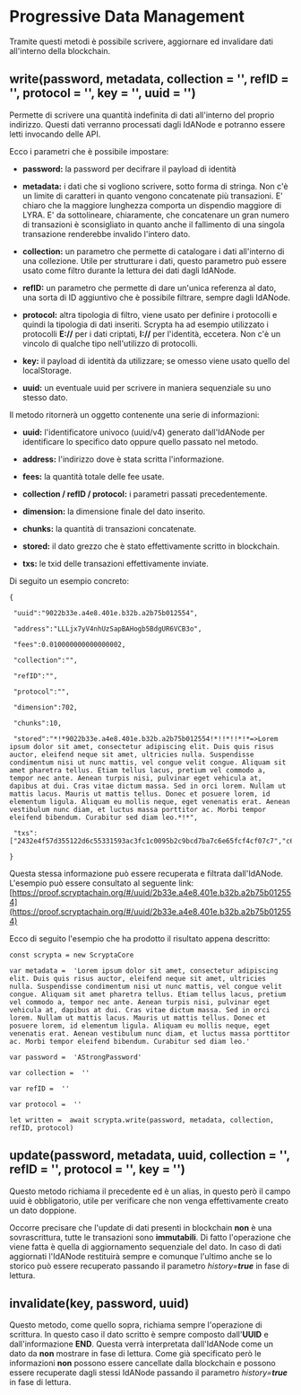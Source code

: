 # Progressive Data Management
Tramite questi metodi è possibile scrivere, aggiornare ed invalidare dati all'interno della blockchain.

## write(password, metadata, collection = '', refID = '', protocol = '', key = '', uuid = '')

Permette di scrivere una quantità indefinita di dati all'interno del proprio indirizzo. Questi dati verranno processati dagli IdANode e potranno essere letti invocando delle API.

Ecco i parametri che è possibile impostare:

-   **password:** la password per decifrare il payload di identità
    
-   **metadata:** i dati che si vogliono scrivere, sotto forma di stringa. Non c'è un limite di caratteri in quanto vengono concatenate più transazioni. E' chiaro che la maggiore lunghezza comporta un dispendio maggiore di LYRA. E' da sottolineare, chiaramente, che concatenare un gran numero di transazioni è sconsigliato in quanto anche il fallimento di una singola transazione renderebbe invalido l'intero dato.
    
-   **collection:** un parametro che permette di catalogare i dati all'interno di una collezione. Utile per strutturare i dati, questo parametro può essere usato come filtro durante la lettura dei dati dagli IdANode.
    
-   **refID:** un parametro che permette di dare un'unica referenza al dato, una sorta di ID aggiuntivo che è possibile filtrare, sempre dagli IdANode.
    
-   **protocol:** altra tipologia di filtro, viene usato per definire i protocolli e quindi la tipologia di dati inseriti. Scrypta ha ad esempio utilizzato i protocolli **E://** per i dati criptati, **I://** per l'identità, eccetera. Non c'è un vincolo di qualche tipo nell'utilizzo di protocolli.
    
-   **key:** il payload di identità da utilizzare; se omesso viene usato quello del localStorage.
    
- **uuid:** un eventuale uuid per scrivere in maniera sequenziale su uno stesso dato. 

Il metodo ritornerà un oggetto contenente una serie di informazioni:

-   **uuid:** l'identificatore univoco (uuid/v4) generato dall'IdANode per identificare lo specifico dato oppure quello passato nel metodo.
    
-   **address:** l'indirizzo dove è stata scritta l'informazione.
    
-   **fees:** la quantità totale delle fee usate.
    
-   **collection / refID / protocol:** i parametri passati precedentemente.
    
-   **dimension:** la dimensione finale del dato inserito.
    
-   **chunks:** la quantità di transazioni concatenate.
    
-   **stored:** il dato grezzo che è stato effettivamente scritto in blockchain.
    
-   **txs:** le txid delle transazioni effettivamente inviate.
    
Di seguito un esempio concreto:
```
{

 "uuid":"9022b33e.a4e8.401e.b32b.a2b75b012554",

 "address":"LLLjx7yV4nhUzSapBAHogb5BdgUR6VCB3o",

 "fees":0.010000000000000002,

 "collection":"",

 "refID":"",

 "protocol":"",

 "dimension":702,

 "chunks":10,

 "stored":"*!*9022b33e.a4e8.401e.b32b.a2b75b012554!*!!*!!*!*=>Lorem ipsum dolor sit amet, consectetur adipiscing elit. Duis quis risus auctor, eleifend neque sit amet, ultricies nulla. Suspendisse condimentum nisi ut nunc mattis, vel congue velit congue. Aliquam sit amet pharetra tellus. Etiam tellus lacus, pretium vel commodo a, tempor nec ante. Aenean turpis nisi, pulvinar eget vehicula at, dapibus at dui. Cras vitae dictum massa. Sed in orci lorem. Nullam ut mattis lacus. Mauris ut mattis tellus. Donec et posuere lorem, id elementum ligula. Aliquam eu mollis neque, eget venenatis erat. Aenean vestibulum nunc diam, et luctus massa porttitor ac. Morbi tempor eleifend bibendum. Curabitur sed diam leo.*!*",

 "txs":["2432e4f57d355122d6c55331593ac3fc1c0095b2c9bcd7ba7c6e65fcf4cf07c7","c6d592889105c2989c43df50197f3b0d35449497001be69842602b9a72306a03","cf52acfc5384813ea65741354066962e10c33db826e575d300326850f0761c7f","b3d38ee224f8f82bbf0c4f878740dea5664ce3b90c2f5fea38e53ee1caa3a5d8","915ff12007dc738761c4746087fca2d03c17cefb272504d04f3378d3038816d1","76e3d9427575a82550e3461dad453d006c1d79bb59fd64eadcd6ce2f884ca582","d7650a8357fe031eec3672210c4d96bc41383375eeeac87062efb7c273daf924","27a00bc5478d6e50e04375271066c6ad7e0ac923d5553ab41358643942baf859","bedec596bf4117cea73095ec32361aef2425a65b9f1be23fd842181552c7d00e","6b4959c76eb57e3e913965901bf627f3e82e6c1332ae34d571f1222c68a24d49"]

}
```

Questa stessa informazione può essere recuperata e filtrata dall'IdANode. L'esempio può essere consultato al seguente link: [https://proof.scryptachain.org/#/uuid/2b33e.a4e8.401e.b32b.a2b75b012554](https://proof.scryptachain.org/#/uuid/2b33e.a4e8.401e.b32b.a2b75b012554)​

Ecco di seguito l'esempio che ha prodotto il risultato appena descritto:
```
const scrypta = new ScryptaCore

var metadata =  'Lorem ipsum dolor sit amet, consectetur adipiscing elit. Duis quis risus auctor, eleifend neque sit amet, ultricies nulla. Suspendisse condimentum nisi ut nunc mattis, vel congue velit congue. Aliquam sit amet pharetra tellus. Etiam tellus lacus, pretium vel commodo a, tempor nec ante. Aenean turpis nisi, pulvinar eget vehicula at, dapibus at dui. Cras vitae dictum massa. Sed in orci lorem. Nullam ut mattis lacus. Mauris ut mattis tellus. Donec et posuere lorem, id elementum ligula. Aliquam eu mollis neque, eget venenatis erat. Aenean vestibulum nunc diam, et luctus massa porttitor ac. Morbi tempor eleifend bibendum. Curabitur sed diam leo.'

var password =  'AStrongPassword'

var collection =  ''

var refID =  ''

var protocol =  ''

​let written =  await scrypta.write(password, metadata, collection, refID, protocol)
```

## update(password, metadata, uuid, collection = '', refID = '', protocol = '', key = '')

Questo metodo richiama il precedente ed è un alias, in questo però il campo uuid è obbligatorio, utile per verificare che non venga effettivamente creato un dato doppione. 

Occorre precisare che l'update di dati presenti in blockchain **non** è una sovrascrittura, tutte le transazioni sono **immutabili**. Di fatto l'operazione che viene fatta è quella di aggiornamento sequenziale del dato. In caso di dati aggiornati l'IdANode restituirà sempre e comunque l'ultimo anche se lo storico può essere recuperato passando il parametro _history=**true**_ in fase di lettura. 

## invalidate(key, password, uuid)

Questo metodo, come quello sopra, richiama sempre l'operazione di scrittura. In questo caso il dato scritto è sempre composto dall'**UUID** e dall'informazione **END**. Questa verrà interpretata dall'IdANode come un dato da **non** mostrare in fase di lettura. Come già specificato però le informazioni **non** possono essere cancellate dalla blockchain e possono essere recuperate dagli stessi IdANode passando il parametro _history=**true**_ in fase di lettura. 
<!--stackedit_data:
eyJoaXN0b3J5IjpbMTE1MTc4MjkwOF19
-->